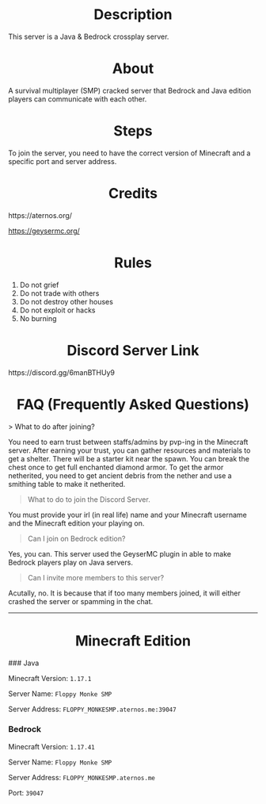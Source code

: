 <h1><center>Description</center></h1>

This server is a Java & Bedrock crossplay server.

<h1><center>About</center></h1>

A survival multiplayer (SMP) cracked server that Bedrock and Java edition players can communicate with each other.

<h1><center>Steps</center></h1>

To join the server, you need to have the correct version of Minecraft and a specific port and server address.

<h1><center>Credits</center></h1>
https://aternos.org/

https://geysermc.org/

<h1><center>Rules</center></h1>

1. Do not grief
2. Do not trade with others
3. Do not destroy other houses
4. Do not exploit or hacks
5. No burning

<h1><center>Discord Server Link</center></h1>
https://discord.gg/6manBTHUy9

<h1><center>FAQ (Frequently Asked Questions)</center></h1>
> What to do after joining?

You need to earn trust between staffs/admins by pvp-ing in the Minecraft server. After earning your trust, you can gather resources and materials to get a shelter. There will be a starter kit near the spawn. You can break the chest once to get full enchanted diamond armor. To get the armor netherited, you need to get ancient debris from the nether and use a smithing table to make it netherited.

> What to do to join the Discord Server.

You must provide your irl (in real life) name and your Minecraft username and the Minecraft edition your playing on. 

> Can I join on Bedrock edition? 

Yes, you can. This server used the GeyserMC plugin in able to make Bedrock players play on Java servers. 

> Can I invite more members to this server?

Acutally, no. It is because that if too many members joined, it will either crashed the server or spamming in the chat.

---

<h1><center>Minecraft Edition</center></h1>
### Java

Minecraft Version: `1.17.1`

Server Name: `Floppy Monke SMP`

Server Address: `FLOPPY_MONKESMP.aternos.me:39047`

### Bedrock

Minecraft Version: `1.17.41`

Server Name: `Floppy Monke SMP`

Server Address: `FLOPPY_MONKESMP.aternos.me`

Port: `39047`
